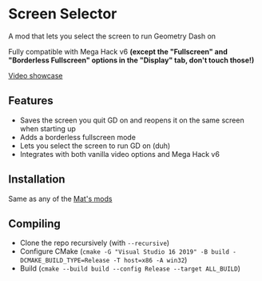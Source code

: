 # Screen Selector
A mod that lets you select the screen to run Geometry Dash on

Fully compatible with Mega Hack v6 **(except the "Fullscreen" and "Borderless Fullscreen" options in the "Display" tab, don't touch those!)**

[Video showcase](https://youtu.be/NxBCq04MgMs)

## Features
- Saves the screen you quit GD on and reopens it on the same screen when starting up
- Adds a borderless fullscreen mode
- Lets you select the screen to run GD on (duh)
- Integrates with both vanilla video options and Mega Hack v6

## Installation
Same as any of the [Mat's mods](https://matcool.github.io/mods#install-instructions)

## Compiling
- Clone the repo recursively (with `--recursive`)
- Configure CMake (`cmake -G "Visual Studio 16 2019" -B build -DCMAKE_BUILD_TYPE=Release -T host=x86 -A win32`)
- Build (`cmake --build build --config Release --target ALL_BUILD`)
